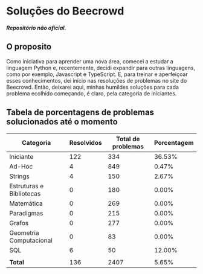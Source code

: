 # Soluções do Beecrowd
***Repositório não oficial.***

## O proposito

Como iniciativa para aprender uma nova área, comecei a estudar a linguagem Python e, recentemente, decidi expandir para outras linguagens, como por exemplo, Javascript e TypeScript. E, para treinar e aperfeiçoar esses conhecimentos, dei início nas resoluções de problemas no site do Beecrowd. Então, deixarei aqui, minhas humildes soluções para cada problema ecolhido começando, é claro, pela categoria de iniciantes.

## Tabela de porcentagens de problemas solucionados até o momento

| Categoria                | Resolvidos | Total de problemas | Porcentagem |
| ----------------------- | --------- | ------------------ | ----------- |
| Iniciante                 |          122 |                334 |     36.53% |
| Ad-Hoc                    |            4 |                849 |      0.47% |
| Strings                   |            4 |                150 |      2.67% |
| Estruturas e Bibliotecas  |            0 |                180 |      0.00% |
| Matemática                |            0 |                269 |      0.00% |
| Paradigmas                |            0 |                215 |      0.00% |
| Grafos                    |            0 |                277 |      0.00% |
| Geometria Computacional   |            0 |                 83 |      0.00% |
| SQL                       |            6 |                 50 |     12.00% |
|                         |              |                    |             |
| **Total**               |          136 |               2407 |      5.65% |
